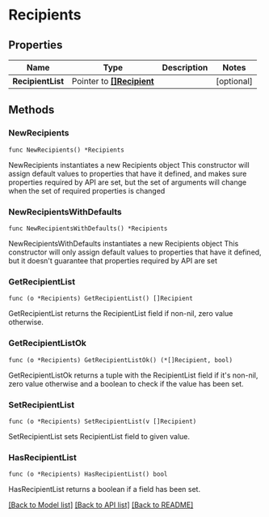 # Recipients

## Properties

Name | Type | Description | Notes
------------ | ------------- | ------------- | -------------
**RecipientList** | Pointer to [**[]Recipient**](Recipient.md) |  | [optional] 

## Methods

### NewRecipients

`func NewRecipients() *Recipients`

NewRecipients instantiates a new Recipients object
This constructor will assign default values to properties that have it defined,
and makes sure properties required by API are set, but the set of arguments
will change when the set of required properties is changed

### NewRecipientsWithDefaults

`func NewRecipientsWithDefaults() *Recipients`

NewRecipientsWithDefaults instantiates a new Recipients object
This constructor will only assign default values to properties that have it defined,
but it doesn't guarantee that properties required by API are set

### GetRecipientList

`func (o *Recipients) GetRecipientList() []Recipient`

GetRecipientList returns the RecipientList field if non-nil, zero value otherwise.

### GetRecipientListOk

`func (o *Recipients) GetRecipientListOk() (*[]Recipient, bool)`

GetRecipientListOk returns a tuple with the RecipientList field if it's non-nil, zero value otherwise
and a boolean to check if the value has been set.

### SetRecipientList

`func (o *Recipients) SetRecipientList(v []Recipient)`

SetRecipientList sets RecipientList field to given value.

### HasRecipientList

`func (o *Recipients) HasRecipientList() bool`

HasRecipientList returns a boolean if a field has been set.


[[Back to Model list]](../README.md#documentation-for-models) [[Back to API list]](../README.md#documentation-for-api-endpoints) [[Back to README]](../README.md)


